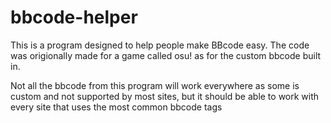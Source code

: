 # bbcode-helper

This is a program designed to help people make BBcode easy.
The code was origionally made for a game called osu! as for the custom bbcode built in.

Not all the bbcode from this program will work everywhere as some is custom and not supported by most sites,
but it should be able to work with every site that uses the most common bbcode tags
